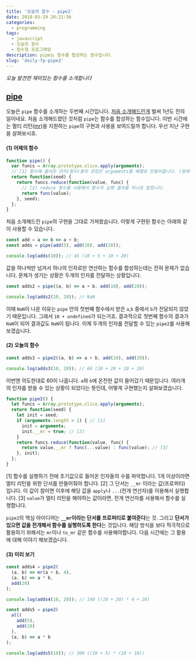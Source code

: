 ```yaml
---
title: '오늘의 함수 - pipe2'
date: 2018-03-29 20:21:56
categories:
  - programming
tags:
  - javascript
  - 오늘의 함수
  - 함수형 프로그래밍
description: pipe는 함수를 합성하는 함수입니다.
slug: 'daily-fp-pipe2'
---
```

_오늘 발견한 재미있는 함수를 소개합니다_

## [pipe](https://marpple.github.io/partial.js/docs/#pipe)

오늘은 `pipe` 함수를 소개하는 두번째 시간입니다. [처음 소개해드린게](/programming/javascript-daily-function-5/) 벌써 1년도 전의 일이네요. 처음 소개해드렸던 것처럼 `pipe`는 함수를 합성하는 함수입니다. 이번 시간에는 멀티 리턴([mr](/programming/javascript-daily-function-14/))을 지원하는 `pipe`의 구현과 사용을 보여드릴까 합니다. 우선 지난 구현을 살펴보시죠.

#### (1) 어제의 함수

```javascript
function pipe() {
  var funcs = Array.prototype.slice.apply(arguments);
  // [1] 함수에 들어온 인자(함수)들의 모임인 arguments를 배열로 만들어줍니다. (원래 arguments는 유사 배열입니다.)
  return function(seed) {
    return funcs.reduce(function(value, func) {
      // [2] reduce 함수를 사용해서 함수의 실행 결과를 하나로 합칩니다.
      return func(value);
    }, seed);
  };
}
```

처음 소개해드린 `pipe`의 구현을 그대로 가져왔습니다. 이렇게 구현된 함수는 아래와 같이 사용할 수 있습니다.

```javascript
const add = a => b => a + b;
const adds = pipe(add(5), add(10), add(20));

console.log(adds(10)); // 45 (10 + 5 + 10 + 20)
```

값을 하나씩만 넘겨서 하나의 인자로만 연산하는 함수를 합성하는데는 전혀 문제가 없습니다. 문제가 생기는 상황은 두개의 인자를 전달하는 상황입니다.

```javascript
const adds2 = pipe((a, b) => a + b, add(10), add(20));

console.log(adds2(10, 20)); // NaN
```

이때 `NaN`이 나온 이유는 `pipe` 안의 첫번째 함수에서 받은 `a`,`b` 중에서 `b`가 전달되지 않았기 때문입니다. 그래서 `10 + undefined`가 되는거죠. 결과적으로 첫번째 함수의 결과가 `NaN`이 되어 결과값도 `NaN`이 됩니다. 이제 두개의 인자를 전달할 수 있는 `pipe2`를 사용해보겠습니다.


#### (2) 오늘의 함수

```javascript
const adds3 = pipe2((a, b) => a + b, add(10), add(20));

console.log(adds3(10, 20)); // 60 (10 + 20 + 10 + 20)
```

이번엔 의도한대로 60이 나옵니다. `a`와 `b`에 온전한 값이 들어갔기 때문입니다. 여러개의 인자를 받을 수 있는 상황이 되었다는 뜻인데, 어떻게 구현했는지 살펴보겠습니다.

```javascript
function pipe2() {
  let funcs = Array.prototype.slice.apply(arguments);
  return function(seed) {
    let init = seed;
    if (arguments.length > 1) { // [1]
      init = arguments;
      init.__mr = true; // [2]
    }
    return funcs.reduce(function(value, func) {
      return value.__mr ? func(...value) : func(value); // [3]
    }, init);
  };
}
```

[1] 함수를 실행하기 전에 초기값으로 들어온 인자들의 수를 파악합니다. 1개 이상이라면 멀티 리턴을 위한 단서를 만들어줘야 합니다.
[2] 그 단서는 `__mr` 이라는 값(프로퍼티)입니다. 이 값이 참이면 이후에 해당 값을 `apply`나 `...`(전개 연산자)를 이용해서 실행합니다.
[3] `value`가 멀티 리턴을 해야하는 값이라면, 전개 연산자를 사용해서 함수를 실행합니다.

`pipe2`의 핵심 아이디어는 **`__mr`이라는 단서를 프로퍼티로 붙여준다**는 것. 그리고 **단서가 있으면 값을 전개해서 함수를 실행하도록 한다**는 것입니다. 해당 방식을 보다 적극적으로 활용하기 위해서는 `mr`이나 `to_mr` 같은 함수를 사용해야합니다. 다음 시간에는 그 활용에 대해 이야기 해보겠습니다.


#### (3) 미리 보기

```javascript
const adds4 = pipe2(
  (a, b) => mr(a + b, 4),
  (a, b) => a * b,
  add(20)
);

console.log(adds4(10, 20)); // 140 ((10 + 20) * 4 + 20)
```

```javascript
const adds5 = pipe2(
  all(
    add(5),
    add(10)
  ),
  (a, b) => a * b
);

console.log(adds5(10)); // 300 ((10 + 5) * (10 + 10))
```
